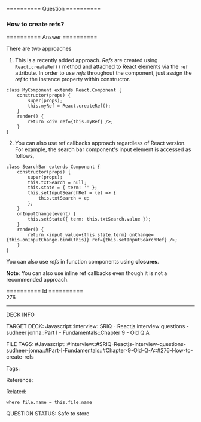 ========== Question ==========  

### How to create refs?  

========== Answer ==========  

There are two approaches

1. This is a recently added approach. _Refs_ are created using `React.createRef()` method and attached to React elements via the `ref` attribute. In order to use _refs_ throughout the component, just assign the _ref_ to the instance property within constructor.

<!-- codeblock-start -->
<pre><code class="hljs language-jsx"><span class="hljs-keyword">class</span> <span class="hljs-title class_">MyComponent</span> <span class="hljs-keyword">extends</span> <span class="hljs-title class_ inherited__">React.Component</span> {
    <span class="hljs-title function_">constructor</span>(<span class="hljs-params">props</span>) {
        <span class="hljs-variable language_">super</span>(props);
        <span class="hljs-variable language_">this</span>.<span class="hljs-property">myRef</span> = <span class="hljs-title class_">React</span>.<span class="hljs-title function_">createRef</span>();
    }
    <span class="hljs-title function_">render</span>(<span class="hljs-params"></span>) {
        <span class="hljs-keyword">return</span> <span class="xml"><span class="hljs-tag">&#x3C;<span class="hljs-name">div</span> <span class="hljs-attr">ref</span>=<span class="hljs-string">{this.myRef}</span> /></span></span>;
    }
}
</code></pre>
<!-- codeblock-end -->

2. You can also use ref callbacks approach regardless of React version. For example, the search bar component's input element is accessed as follows,

<!-- codeblock-start -->
<pre><code class="hljs language-jsx"><span class="hljs-keyword">class</span> <span class="hljs-title class_">SearchBar</span> <span class="hljs-keyword">extends</span> <span class="hljs-title class_ inherited__">Component</span> {
    <span class="hljs-title function_">constructor</span>(<span class="hljs-params">props</span>) {
        <span class="hljs-variable language_">super</span>(props);
        <span class="hljs-variable language_">this</span>.<span class="hljs-property">txtSearch</span> = <span class="hljs-literal">null</span>;
        <span class="hljs-variable language_">this</span>.<span class="hljs-property">state</span> = { <span class="hljs-attr">term</span>: <span class="hljs-string">''</span> };
        <span class="hljs-variable language_">this</span>.<span class="hljs-property">setInputSearchRef</span> = <span class="hljs-function">(<span class="hljs-params">e</span>) =></span> {
            <span class="hljs-variable language_">this</span>.<span class="hljs-property">txtSearch</span> = e;
        };
    }
    <span class="hljs-title function_">onInputChange</span>(<span class="hljs-params">event</span>) {
        <span class="hljs-variable language_">this</span>.<span class="hljs-title function_">setState</span>({ <span class="hljs-attr">term</span>: <span class="hljs-variable language_">this</span>.<span class="hljs-property">txtSearch</span>.<span class="hljs-property">value</span> });
    }
    <span class="hljs-title function_">render</span>(<span class="hljs-params"></span>) {
        <span class="hljs-keyword">return</span> <span class="xml"><span class="hljs-tag">&#x3C;<span class="hljs-name">input</span> <span class="hljs-attr">value</span>=<span class="hljs-string">{this.state.term}</span> <span class="hljs-attr">onChange</span>=<span class="hljs-string">{this.onInputChange.bind(this)}</span> <span class="hljs-attr">ref</span>=<span class="hljs-string">{this.setInputSearchRef}</span> /></span></span>;
    }
}
</code></pre>
<!-- codeblock-end -->

You can also use _refs_ in function components using **closures**.

**Note**: You can also use inline ref callbacks even though it is not a recommended approach.

========== Id ==========  
276

---

DECK INFO

TARGET DECK: Javascript::Interview::SRIQ - Reactjs interview questions - sudheer jonna::Part I - Fundamentals::Chapter 9 - Old Q A

FILE TAGS: #Javascript::#Interview::#SRIQ-Reactjs-interview-questions-sudheer-jonna::#Part-I-Fundamentals::#Chapter-9-Old-Q-A::#276-How-to-create-refs

Tags:

Reference:

Related:

```dataview
where file.name = this.file.name
```
QUESTION STATUS: Safe to store
